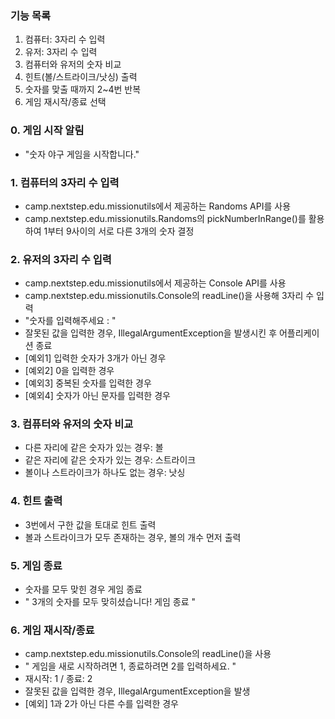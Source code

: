### 기능 목록
1. 컴퓨터: 3자리 수 입력
2. 유저: 3자리 수 입력
3. 컴퓨터와 유저의 숫자 비교
4. 힌트(볼/스트라이크/낫싱) 출력
5. 숫자를 맞출 때까지 2~4번 반복
6. 게임 재시작/종료 선택


### 0. 게임 시작 알림
- "숫자 야구 게임을 시작합니다."

### 1. 컴퓨터의 3자리 수 입력
- camp.nextstep.edu.missionutils에서 제공하는 Randoms API를 사용
- camp.nextstep.edu.missionutils.Randoms의 pickNumberInRange()를 활용하여 1부터 9사이의 서로 다른 3개의 숫자 결정

### 2. 유저의 3자리 수 입력
- camp.nextstep.edu.missionutils에서 제공하는 Console API를 사용
- camp.nextstep.edu.missionutils.Console의 readLine()을 사용해 3자리 수 입력
- "숫자를 입력해주세요 : "
- 잘못된 값을 입력한 경우, IllegalArgumentException을 발생시킨 후 어플리케이션 종료
- [예외1] 입력한 숫자가 3개가 아닌 경우
- [예외2] 0을 입력한 경우
- [예외3] 중복된 숫자를 입력한 경우
- [예외4] 숫자가 아닌 문자를 입력한 경우

### 3. 컴퓨터와 유저의 숫자 비교
- 다른 자리에 같은 숫자가 있는 경우: 볼
- 같은 자리에 같은 숫자가 있는 경우: 스트라이크
- 볼이나 스트라이크가 하나도 없는 경우: 낫싱

### 4. 힌트 출력
- 3번에서 구한 값을 토대로 힌트 출력
- 볼과 스트라이크가 모두 존재하는 경우, 볼의 개수 먼저 출력

### 5. 게임 종료
- 숫자를 모두 맞힌 경우 게임 종료
- " 3개의 숫자를 모두 맞히셨습니다! 게임 종료 "

### 6. 게임 재시작/종료
- camp.nextstep.edu.missionutils.Console의 readLine()을 사용
- " 게임을 새로 시작하려면 1, 종료하려면 2를 입력하세요. "
- 재시작: 1 / 종료: 2
- 잘못된 값을 입력한 경우, IllegalArgumentException을 발생
- [예외] 1과 2가 아닌 다른 수를 입력한 경우
